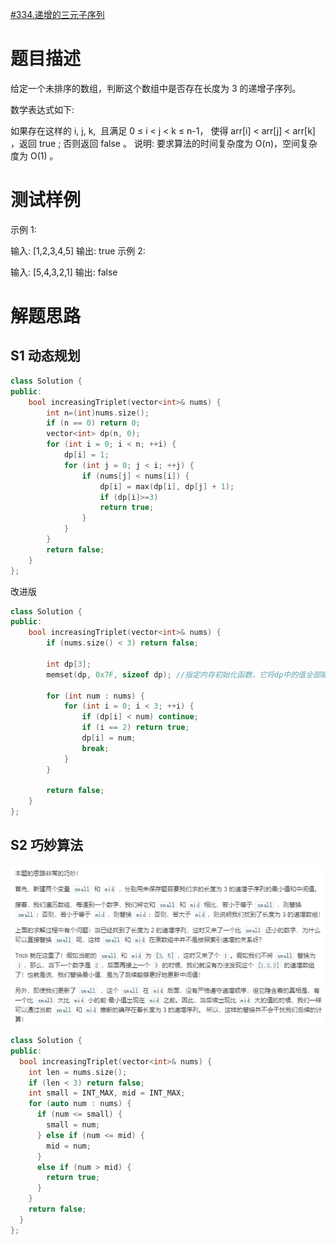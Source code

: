 [#334.递增的三元子序列](https://leetcode-cn.com/problems/increasing-triplet-subsequence/)
# 题目描述
给定一个未排序的数组，判断这个数组中是否存在长度为 3 的递增子序列。

数学表达式如下:

如果存在这样的 i, j, k,  且满足 0 ≤ i < j < k ≤ n-1，
使得 arr[i] < arr[j] < arr[k] ，返回 true ; 否则返回 false 。
说明: 要求算法的时间复杂度为 O(n)，空间复杂度为 O(1) 。

# 测试样例
示例 1:

输入: [1,2,3,4,5]
输出: true
示例 2:

输入: [5,4,3,2,1]
输出: false

# 解题思路
## S1 动态规划
```c++
class Solution {
public:
    bool increasingTriplet(vector<int>& nums) {
        int n=(int)nums.size();
        if (n == 0) return 0;
        vector<int> dp(n, 0);
        for (int i = 0; i < n; ++i) {
            dp[i] = 1;
            for (int j = 0; j < i; ++j) {
                if (nums[j] < nums[i]) {
                    dp[i] = max(dp[i], dp[j] + 1);
                    if (dp[i]>=3)
                    return true;
                }
            }
        }
        return false;
    }
};
```
改进版
```c++
class Solution {
public:
    bool increasingTriplet(vector<int>& nums) {
        if (nums.size() < 3) return false;
        
        int dp[3];
        memset(dp, 0x7F, sizeof dp); //指定内存初始化函数，它将dp中的值全部赋为2139062143，这是用memset对int赋值所能达到的最大值
        
        for (int num : nums) {
            for (int i = 0; i < 3; ++i) {
                if (dp[i] < num) continue;
                if (i == 2) return true;
                dp[i] = num;
                break;
            }
        }
        
        return false;
    }
};

```

## S2 巧妙算法
![巧妙算法](./utils/334递增的三元子序列.png)
```C++
class Solution {
public:
  bool increasingTriplet(vector<int>& nums) {
    int len = nums.size();
    if (len < 3) return false;
    int small = INT_MAX, mid = INT_MAX;
    for (auto num : nums) {
      if (num <= small) {
        small = num;
      } else if (num <= mid) {
        mid = num;
      } 
      else if (num > mid) {
        return true;
      }
    }
    return false;    
  }
};
```